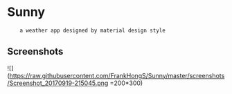 # Sunny
        a weather app designed by material design style

## Screenshots
![](https://raw.githubusercontent.com/FrankHongS/Sunny/master/screenshots/Screenshot_20170919-215045.png =200*300)

